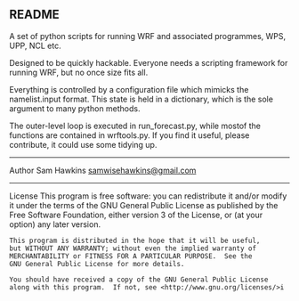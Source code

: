 README
--------

A set of python scripts for running WRF and associated
programmes, WPS, UPP, NCL etc.

Designed to be quickly hackable. Everyone needs 
a scripting framework for running WRF, but no 
once size fits all.

Everything is controlled by a configuration file
which mimicks the namelist.input format. This state
is held in a dictionary, which is the sole argument
to many python methods.

The outer-level loop is executed in run_forecast.py, 
while mostof the functions are contained in wrftools.py.
If you find it useful, please contribute, it could use some
tidying up.

----------
Author 
Sam Hawkins
samwisehawkins@gmail.com

---------
License
    This program is free software: you can redistribute it and/or modify
    it under the terms of the GNU General Public License as published by
    the Free Software Foundation, either version 3 of the License, or
    (at your option) any later version.

    This program is distributed in the hope that it will be useful,
    but WITHOUT ANY WARRANTY; without even the implied warranty of
    MERCHANTABILITY or FITNESS FOR A PARTICULAR PURPOSE.  See the
    GNU General Public License for more details.

    You should have received a copy of the GNU General Public License
    along with this program.  If not, see <http://www.gnu.org/licenses/>i
